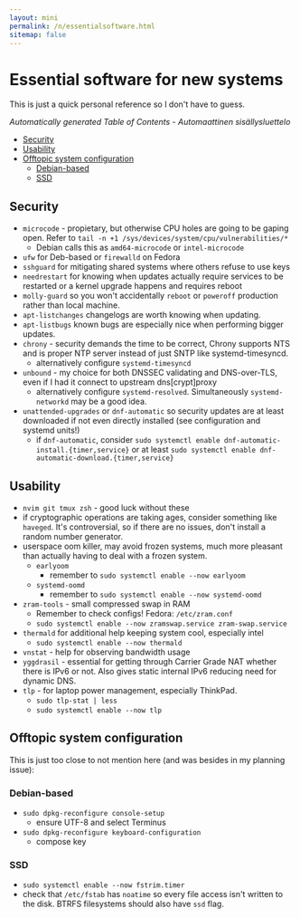```yaml
---
layout: mini
permalink: /n/essentialsoftware.html
sitemap: false
---
```


# Essential software for new systems

This is just a quick personal reference so I don't have to guess.

<!-- editorconfig-checker-disable -->
<!-- prettier-ignore-start -->

<!-- START doctoc generated TOC please keep comment here to allow auto update -->
<!-- DON'T EDIT THIS SECTION, INSTEAD RE-RUN doctoc TO UPDATE -->
_Automatically generated Table of Contents - Automaattinen sisällysluettelo_

- [Security](#security)
- [Usability](#usability)
- [Offtopic system configuration](#offtopic-system-configuration)
  - [Debian-based](#debian-based)
  - [SSD](#ssd)

<!-- END doctoc generated TOC please keep comment here to allow auto update -->

<!-- prettier-ignore-end -->
<!-- editorconfig-checker-enable -->

## Security

- `microcode` - propietary, but otherwise CPU holes are going to be gaping open. Refer to `tail -n +1 /sys/devices/system/cpu/vulnerabilities/*`
  - Debian calls this as `amd64-microcode` or `intel-microcode`
- `ufw` for Deb-based or `firewalld` on Fedora
- `sshguard` for mitigating shared systems where others refuse to use keys
- `needrestart` for knowing when updates actually require services to be restarted or a kernel upgrade happens and requires reboot
- `molly-guard` so you won't accidentally `reboot` or `poweroff` production rather than local machine.
- `apt-listchanges` changelogs are worth knowing when updating.
- `apt-listbugs` known bugs are especially nice when performing bigger updates.
- `chrony` - security demands the time to be correct, Chrony supports NTS and is proper NTP server instead of just SNTP like systemd-timesyncd.
  - alternatively configure `systemd-timesyncd`
- `unbound` - my choice for both DNSSEC validating and DNS-over-TLS, even if I had it connect to upstream dns\[crypt\]proxy
  - alternatively configure `systemd-resolved`. Simultaneously `systemd-networkd` may be a good idea.
- `unattended-upgrades` or `dnf-automatic` so security updates are at least downloaded if not even directly installed (see configuration and systemd units!)
  - if `dnf-automatic`, consider `sudo systemctl enable dnf-automatic-install.{timer,service}`
    or at least `sudo systemctl enable dnf-automatic-download.{timer,service}`

## Usability

- `nvim git tmux zsh` - good luck without these
- if cryptographic operations are taking ages, consider something like `haveged`. It's controversial, so if there are no issues, don't install a random number generator.
- userspace oom killer, may avoid frozen systems, much more pleasant than actually having to deal with a frozen system.
  - `earlyoom`
    - remember to `sudo systemctl enable --now earlyoom`
  - `systemd-oomd`
    - remember to `sudo systemctl enable --now systemd-oomd`
- `zram-tools` - small compressed swap in RAM
  - Remember to check configs! Fedora: `/etc/zram.conf`
  - `sudo systemctl enable --now zramswap.service zram-swap.service`
- `thermald` for additional help keeping system cool, especially intel
  - `sudo systemctl enable --now thermald`
- `vnstat` - help for observing bandwidth usage
- `yggdrasil` - essential for getting through Carrier Grade NAT whether there is IPv6 or not. Also gives static internal IPv6 reducing need for dynamic DNS.
- `tlp` - for laptop power management, especially ThinkPad.
  - `sudo tlp-stat | less`
  - `sudo systemctl enable --now tlp`

## Offtopic system configuration

This is just too close to not mention here (and was besides in my planning issue):

### Debian-based

- `sudo dpkg-reconfigure console-setup`
  - ensure UTF-8 and select Terminus
- `sudo dpkg-reconfigure keyboard-configuration`
  - compose key

### SSD

- `sudo systemctl enable --now fstrim.timer`
- check that `/etc/fstab` has `noatime` so every file access isn't written to the disk. BTRFS filesystems should also have `ssd` flag.
